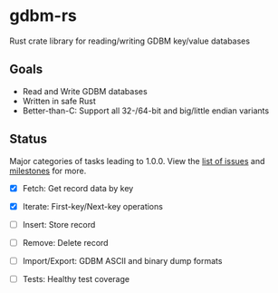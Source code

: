 # gdbm-rs
Rust crate library for reading/writing GDBM key/value databases

## Goals

* Read and Write GDBM databases
* Written in safe Rust
* Better-than-C:  Support all 32-/64-bit and big/little endian variants

## Status

Major categories of tasks leading to 1.0.0.  View the
[list of issues](https://github.com/jgarzik/gdbm-rs/issues) and
[milestones](https://github.com/jgarzik/gdbm-rs/milestones) for more.

- [x] Fetch: Get record data by key
- [x] Iterate: First-key/Next-key operations
- [ ] Insert: Store record
- [ ] Remove: Delete record
- [ ] Import/Export:  GDBM ASCII and binary dump formats
- [ ] Tests:  Healthy test coverage

